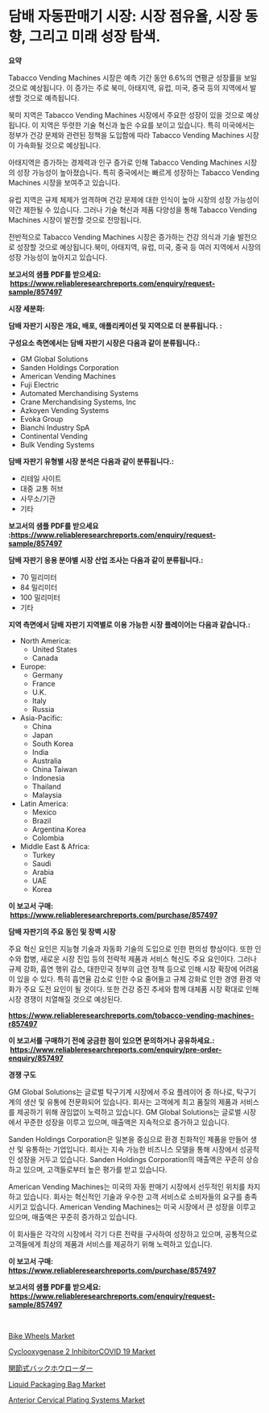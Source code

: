 <p><h1>담배 자동판매기 시장: 시장 점유율, 시장 동향, 그리고 미래 성장 탐색.</h1></p><p><strong>요약</strong></p>
<p><p>Tabacco Vending Machines 시장은 예측 기간 동안 6.6%의 연평균 성장률을 보일 것으로 예상됩니다. 이 증가는 주로 북미, 아태지역, 유럽, 미국, 중국 등의 지역에서 발생할 것으로 예측됩니다.</p><p>북미 지역은 Tabacco Vending Machines 시장에서 주요한 성장이 있을 것으로 예상됩니다. 이 지역은 뚜렷한 기술 혁신과 높은 수요를 보이고 있습니다. 특히 미국에서는 정부가 건강 문제와 관련된 정책을 도입함에 따라 Tabacco Vending Machines 시장이 가속화될 것으로 예상됩니다.</p><p>아태지역은 증가하는 경제력과 인구 증가로 인해 Tabacco Vending Machines 시장의 성장 가능성이 높아졌습니다. 특히 중국에서는 빠르게 성장하는 Tabacco Vending Machines 시장을 보여주고 있습니다.</p><p>유럽 지역은 규제 체제가 엄격하며 건강 문제에 대한 인식이 높아 시장의 성장 가능성이 약간 제한될 수 있습니다. 그러나 기술 혁신과 제품 다양성을 통해 Tabacco Vending Machines 시장이 발전할 것으로 전망됩니다.</p><p>전반적으로 Tabacco Vending Machines 시장은 증가하는 건강 의식과 기술 발전으로 성장할 것으로 예상됩니다.북미, 아태지역, 유럽, 미국, 중국 등 여러 지역에서 시장의 성장 가능성이 높아지고 있습니다.</p></p>
<p><strong>보고서의 샘플 PDF를 받으세요: &nbsp;<a href="https://www.reliableresearchreports.com/enquiry/request-sample/857497">https://www.reliableresearchreports.com/enquiry/request-sample/857497</a></strong></p>
<p><strong>시장 세분화:</strong></p>
<p><strong> 담배 자판기 시장은 개요, 배포, 애플리케이션 및 지역으로 더 분류됩니다. :</strong></p>
<p><strong>구성요소 측면에서는 담배 자판기 시장은 다음과 같이 분류됩니다.:</strong></p>
<p><ul><li>GM Global Solutions</li><li>Sanden Holdings Corporation</li><li>American Vending Machines</li><li>Fuji Electric</li><li>Automated Merchandising Systems</li><li>Crane Merchandising Systems, Inc</li><li>Azkoyen Vending Systems</li><li>Evoka Group</li><li>Bianchi Industry SpA</li><li>Continental Vending</li><li>Bulk Vending Systems</li></ul></p>
<p><strong> 담배 자판기 유형별 시장 분석은 다음과 같이 분류됩니다.:</strong></p>
<p><ul><li>리테일 사이트</li><li>대중 교통 허브</li><li>사무소/기관</li><li>기타</li></ul></p>
<p><strong>보고서의 샘플 PDF를 받으세요 :<a href="https://www.reliableresearchreports.com/enquiry/request-sample/857497">https://www.reliableresearchreports.com/enquiry/request-sample/857497</a></strong></p>
<p><strong> 담배 자판기 응용 분야별 시장 산업 조사는 다음과 같이 분류됩니다.:</strong></p>
<p><ul><li>70 밀리미터</li><li>84 밀리미터</li><li>100 밀리미터</li><li>기타</li></ul></p>
<p><strong>지역 측면에서 담배 자판기 지역별로 이용 가능한 시장 플레이어는 다음과 같습니다.:</strong></p>
<p><ul>
    <li>
        North America:
        <ul>
            <li>United States</li>
            <li>Canada</li>
        </ul>
    </li>
    <li>
        Europe:
        <ul>
            <li>Germany</li>
            <li>France</li>
            <li>U.K.</li>
            <li>Italy</li>
            <li>Russia</li>
        </ul>
    </li>
    <li>
        Asia-Pacific:
        <ul>
            <li>China</li>
            <li>Japan</li>
            <li>South Korea</li>
            <li>India</li>
            <li>Australia</li>
            <li>China Taiwan</li>
            <li>Indonesia</li>
            <li>Thailand</li>
            <li>Malaysia</li>
        </ul>
    </li>
    <li>
        Latin America:
        <ul>
            <li>Mexico</li>
            <li>Brazil</li>
            <li>Argentina Korea</li>
            <li>Colombia</li>
        </ul>
    </li>
    <li>
        Middle East & Africa:
        <ul>
            <li>Turkey</li>
            <li>Saudi</li>
            <li>Arabia</li>
            <li>UAE</li>
            <li>Korea</li>
        </ul>
    </li>
    </ul></p>
<p><strong>이 보고서 구매: &nbsp;<a href="https://www.reliableresearchreports.com/purchase/857497">https://www.reliableresearchreports.com/purchase/857497</a></strong></p>
<p><strong>담배 자판기의 주요 동인 및 장벽 시장</strong></p>
<p><p>주요 혁신 요인은 지능형 기술과 자동화 기술의 도입으로 인한 편의성 향상이다. 또한 인수와 합병, 새로운 시장 진입 등의 전략적 제품과 서비스 혁신도 주요 요인이다. 그러나 규제 강화, 흡연 행위 감소, 대한민국 정부의 금연 정책 등으로 인해 시장 확장에 어려움이 있을 수 있다. 특히 흡연율 감소로 인한 수요 줄어들고 규제 강화로 인한 경영 환경 악화가 주요 도전 요인이 될 것이다. 또한 건강 증진 추세와 함께 대체품 시장 확대로 인해 시장 경쟁이 치열해질 것으로 예상된다.</p></p>
<p><strong><a href="https://www.reliableresearchreports.com/tobacco-vending-machines-r857497">https://www.reliableresearchreports.com/tobacco-vending-machines-r857497</a></strong></p>
<p><strong>이 보고서를 구매하기 전에 궁금한 점이 있으면 문의하거나 공유하세요.: &nbsp;<a href="https://www.reliableresearchreports.com/enquiry/pre-order-enquiry/857497">https://www.reliableresearchreports.com/enquiry/pre-order-enquiry/857497</a></strong></p>
<p><strong>경쟁 구도</strong></p>
<p><p>GM Global Solutions는 글로벌 탁구기계 시장에서 주요 플레이어 중 하나로, 탁구기계의 생산 및 유통에 전문화되어 있습니다. 회사는 고객에게 최고 품질의 제품과 서비스를 제공하기 위해 끊임없이 노력하고 있습니다. GM Global Solutions는 글로벌 시장에서 꾸준한 성장을 이루고 있으며, 매출액은 지속적으로 증가하고 있습니다.</p><p>Sanden Holdings Corporation은 일본을 중심으로 환경 친화적인 제품을 만들어 생산 및 유통하는 기업입니다. 회사는 지속 가능한 비즈니스 모델을 통해 시장에서 성공적인 성장을 거두고 있습니다. Sanden Holdings Corporation의 매출액은 꾸준히 상승하고 있으며, 고객들로부터 높은 평가를 받고 있습니다.</p><p>American Vending Machines는 미국의 자동 판매기 시장에서 선두적인 위치를 차지하고 있습니다. 회사는 혁신적인 기술과 우수한 고객 서비스로 소비자들의 요구를 충족시키고 있습니다. American Vending Machines는 미국 시장에서 큰 성장을 이루고 있으며, 매출액은 꾸준히 증가하고 있습니다.</p><p>이 회사들은 각각의 시장에서 각기 다른 전략을 구사하여 성장하고 있으며, 공통적으로 고객들에게 최상의 제품과 서비스를 제공하기 위해 노력하고 있습니다.</p></p>
<p><strong>이 보고서 구매: &nbsp; <a href="https://www.reliableresearchreports.com/purchase/857497">https://www.reliableresearchreports.com/purchase/857497</a></strong></p>
<p><strong>보고서의 샘플 PDF를 받으세요: &nbsp;<a href="https://www.reliableresearchreports.com/enquiry/request-sample/857497">https://www.reliableresearchreports.com/enquiry/request-sample/857497</a></strong><strong></strong></p>
<p>&nbsp;</p>
<p><p><a href="https://www.linkedin.com/pulse/bike-wheels-market-dynamics-2024-2031-also-its-trends-projections-xwrbc?trackingId=iNZOn0rIFhkWgvsB42ttyw%3D%3D">Bike Wheels Market</a></p><p><a href="https://github.com/pgtimber/Market-Research-Report-List-2/blob/main/cyclooxygenase-2-inhibitorcovid-19-market.md">Cyclooxygenase 2 InhibitorCOVID 19 Market</a></p><p><a href="https://medium.com/@terrelliemann565620/%E3%82%A2%E3%83%BC%E3%83%86%E3%82%A3%E3%82%AD%E3%83%A5%E3%83%AC%E3%83%BC%E3%83%88%E3%83%89%E3%83%90%E3%83%83%E3%82%AF%E3%83%9B%E3%83%BC%E3%83%AD%E3%83%BC%E3%83%80%E3%83%BC%E3%83%9E%E3%83%BC%E3%82%B1%E3%83%83%E3%83%88-%E7%A8%AE%E9%A1%9E-%E3%82%A2%E3%83%97%E3%83%AA%E3%82%B1%E3%83%BC%E3%82%B7%E3%83%A7%E3%83%B3-%E5%9C%B0%E7%90%86%E3%81%AB%E3%82%88%E3%82%8B%E5%8C%85%E6%8B%AC%E7%9A%84%E3%81%AA%E8%A9%95%E4%BE%A1-60ac4fb320b7">関節式バックホウローダー</a></p><p><a href="https://www.linkedin.com/pulse/liquid-packaging-bag-market-research-report-forecasted-period-rrdfe?trackingId=EZi3mFos49%2BpJjErLuqm%2Fw%3D%3D">Liquid Packaging Bag Market</a></p><p><a href="https://github.com/lataunyatinikmelvin59ilbd0dv/Market-Research-Report-List-2/blob/main/anterior-cervical-plating-systems-market.md">Anterior Cervical Plating Systems Market</a></p></p>